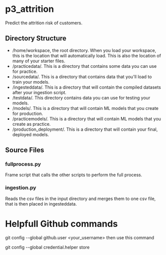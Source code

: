 # p3_attrition
Predict the attrition risk of customers.

## Directory Structure
* /home/workspace, the root directory. When you load your workspace, this is the location that will automatically load. This is also the location of many of your starter files.
* /practicedata/. This is a directory that contains some data you can use for practice.
* /sourcedata/. This is a directory that contains data that you'll load to train your models.
* /ingesteddata/. This is a directory that will contain the compiled datasets after your ingestion script.
* /testdata/. This directory contains data you can use for testing your models.
* /models/. This is a directory that will contain ML models that you create for production.
* /practicemodels/. This is a directory that will contain ML models that you create as practice.
* /production_deployment/. This is a directory that will contain your final, deployed models.

## Source Files
### fullprocess.py
Frame script that calls the other scripts to perform the full process.

### ingestion.py
Reads the csv files in the input directory and merges them to one csv file, that is then placed in ingesteddata.






# Helpfull Github commands
git config --global github.user <your_username>
then use this command

git config --global credential.helper store
